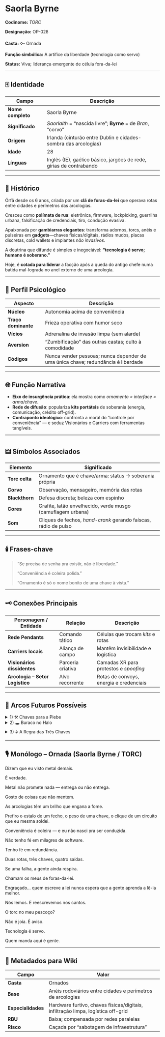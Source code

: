 # Saorla Byrne

**Codinome:** *TORC*

**Designação:** OP-028

**Casta:** 🜙 Ornada

**Função simbólica:** A artífice da liberdade (tecnologia como servo)

**Status:** Viva; liderança emergente de célula fora-da-lei

---

## 🀄 Identidade

| Campo | Descrição |
| --- | --- |
| **Nome completo** | Saorla Byrne |
| **Significado** | *Saorlaith* = “nascida livre”; **Byrne** = de *Bran*, “corvo” |
| **Origem** | Irlanda (cinturão entre Dublin e cidades-sombra das arcologias) |
| **Idade** | 28 |
| **Línguas** | Inglês (IE), gaélico básico, jargões de rede, gírias de contrabando |

---

## 💠 Histórico

Órfã desde os 6 anos, criada por um **clã de foras-da-lei** que operava rotas entre cidades e perímetros das arcologias.

Cresceu como **polímata de rua**: eletrônica, firmware, lockpicking, guerrilha urbana, falsificação de credenciais, tiro, condução evasiva.

Apaixonada por **gambiarras elegantes**: transforma adornos, torcs, anéis e pulseiras em **gadgets**—chaves físicas/digitais, rádios mudos, placas discretas, cold wallets e implantes *não invasivos*.

A doutrina que difunde é simples e inegociável: **“tecnologia é servo; humano é soberano.”**

Hoje, é **cotada para liderar** a facção após a queda do antigo chefe numa batida mal-lograda no anel externo de uma arcologia.

---

## 🧠 Perfil Psicológico

| Aspecto | Descrição |
| --- | --- |
| **Núcleo** | Autonomia acima de conveniência |
| **Traço dominante** | Frieza operativa com humor seco |
| **Vícios** | Adrenalina de invasão limpa (sem alarde) |
| **Aversion** | “Zumbificação” das outras castas; culto à comodidade |
| **Códigos** | Nunca vender pessoas; nunca depender de uma única chave; redundância é liberdade |

---

## 🌐 Função Narrativa

- **Eixo de insurgência prática**: ela mostra como *ornamento = interface = arma/chave*.
- **Rede de difusão**: populariza **kits portáteis** de soberania (energia, comunicação, crédito off-grid).
- **Contraponto ideológico**: confronta a moral do “controle por conveniência” — e seduz Visionários e Carriers com ferramentas tangíveis.

---

## 🜲 Símbolos Associados

| Elemento | Significado |
| --- | --- |
| **Torc celta** | Ornamento que é chave/arma: status → soberania própria |
| **Corvo** | Observação, mensageiro, memória das rotas |
| **Blackthorn** | Defesa discreta; beleza com espinho |
| **Cores** | Grafite, latão envelhecido, verde musgo (camuflagem urbana) |
| **Som** | Cliques de fechos, *hand-crank* gerando faíscas, rádio de pulso |

---

## 🕯️ Frases-chave

> “Se precisa de senha pra existir, não é liberdade.”
> 
> 
> “Conveniência é coleira polida.”
> 
> “Ornamento é só o nome bonito de uma chave à vista.”
> 

---

## 🗝️ Conexões Principais

| Personagem / Entidade | Relação | Descrição |
| --- | --- | --- |
| **Rede Pendants** | Comando tático | Células que trocam *kits* e rotas |
| **Carriers locais** | Aliança de campo | Mantêm invisibilidade e logística |
| **Visionários dissidentes** | Parceria criativa | Camadas XR para protestos e *spoofing* |
| **Arcologia – Setor Logístico** | Alvo recorrente | Rotas de convoys, energia e credenciais |

---

## 🧩 Arcos Futuros Possíveis

<details>
<summary>1) ⚒️ Chaves para a Plebe</summary>
Libera blueprint de *torc universal* (desbloqueio de portas/contas off-grid). O sistema reage rotulando como terrorismo algorítmico.
</details>

<details>
<summary>2) 🕳️ Buraco no Halo</summary>
Opera um ataque cirúrgico a uma arcologia: não explode nada — **abre saídas** (portas, dívidas, arquivos selados).
</details>

<details>
<summary>3) 🜍 A Regra das Três Chaves</summary>
Falha calculada testa a lealdade da rede. Saorla escolhe entre salvar pessoas ou preservar o segredo do *kit*.
</details>

---

## 🎙️ Monólogo – Ornada (Saorla Byrne / TORC)

Dizem que eu visto metal demais.

É verdade.

Metal não promete nada — entrega ou não entrega.

Gosto de coisas que não mentem.

As arcologias têm um brilho que engana a fome.

Prefiro o estalo de um fecho, o peso de uma chave, o clique de um circuito que eu mesma soldei.

Conveniência é coleira — e eu não nasci pra ser conduzida.

Não tenho fé em milagres de software.

Tenho fé em redundância.

Duas rotas, três chaves, quatro saídas.

Se uma falha, a gente ainda respira.

Chamam os meus de foras-da-lei.

Engraçado… quem escreve a lei nunca espera que a gente aprenda a lê-la melhor.

Nós lemos. E reescrevemos nos cantos.

O torc no meu pescoço?

Não é joia. É aviso.

Tecnologia é servo.

Quem manda aqui é gente.

---

## 🧭 Metadados para Wiki

| Campo | Valor |
| --- | --- |
| **Casta** | Ornados |
| **Base** | Anéis rodoviários entre cidades e perímetros de arcologias |
| **Especialidades** | Hardware furtivo, chaves físicas/digitais, infiltração limpa, logística off-grid |
| **RBU** | Baixa; compensada por redes paralelas |
| **Risco** | Caçada por “sabotagem de infraestrutura” |